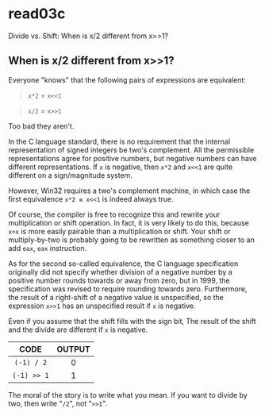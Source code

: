 # read03c
Divide vs. Shift: When is x/2 different from x>>1?

## When is x/2 different from x>>1?
Everyone "knows" that the following pairs of expressions are equivalent:
> `x*2`  = `x<<1`

> `x/2`  = `x>>1`

Too bad they aren't.

In the C language standard, there is no requirement that the internal representation of signed integers be two's complement. All the permissible representations agree for positive numbers, but negative numbers can have different representations. If `x` is negative, then `x*2` and `x<<1` are quite different on a sign/magnitude system.

However, Win32 requires a two's complement machine, in which case the first equivalence `x*2 ≡ x<<1` is indeed always true.

Of course, the compiler is free to recognize this and rewrite your multiplication or shift operation. In fact, it is very likely to do this, because `x+x` is more easily pairable than a multiplication or shift. Your shift or multiply-by-two is probably going to be rewritten as something closer to an add `eax`, `eax` instruction.

As for the second so-called equivalence, the C language specification originally did not specify whether division of a negative number by a positive number rounds towards or away from zero, but in 1999, the specification was revised to require rounding towards zero. Furthermore, the result of a right-shift of a negative value is unspecified, so the expression `x>>1` has an unspecified result if `x` is negative.

Even if you assume that the shift fills with the sign bit, The result of the shift and the divide are different if `x` is negative.

| CODE | OUTPUT |
| :--: | :----: |
| `(-1) / 2` | 0 |
| `(-1) >> 1` | 1 |

The moral of the story is to write what you mean. If you want to divide by two, then write "`/2`", not "`>>1`".
